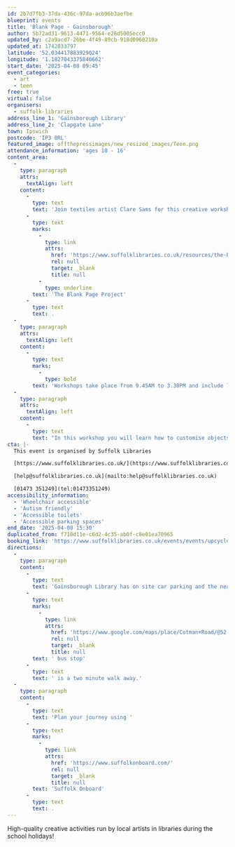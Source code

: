 ```yaml
---
id: 2b7d7fb3-37da-436c-97da-acb96b3aefbe
blueprint: events
title: 'Blank Page - Gainsborough'
author: 5b72ad31-9613-4471-9564-e28d5005ecc0
updated_by: c2a9acd7-26be-4f49-89cb-918d0960210a
updated_at: 1742833797
latitude: '52.034417883929024'
longitude: '1.1827043375840662'
start_date: '2025-04-08 09:45'
event_categories:
  - art
  - teen
free: true
virtual: false
organisers:
  - suffolk-libraries
address_line_1: 'Gainsborough Library'
address_line_2: 'Clapgate Lane'
town: Ipswich
postcode: 'IP3 0RL'
featured_image: offthepressimages/new_resized_images/Teen.png
attendance_information: 'ages 10 - 16'
content_area:
  -
    type: paragraph
    attrs:
      textAlign: left
    content:
      -
        type: text
        text: 'Join textiles artist Clare Sams for this creative workshop for 10-16 year olds at Gainsborough Community Library. Learn how to make recycled art using magazines, comics and varnish. This workshop is part of '
      -
        type: text
        marks:
          -
            type: link
            attrs:
              href: 'https://www.suffolklibraries.co.uk/resources/the-blank-page-project'
              rel: null
              target: _blank
              title: null
          -
            type: underline
        text: 'The Blank Page Project'
      -
        type: text
        text: .
  -
    type: paragraph
    attrs:
      textAlign: left
    content:
      -
        type: text
        marks:
          -
            type: bold
        text: 'Workshops take place from 9.45AM to 3.30PM and include lunch, drinks and snacks!'
  -
    type: paragraph
    attrs:
      textAlign: left
    content:
      -
        type: text
        text: "In this workshop you will learn how to customise objects with recycled comics and magazines to make fun and personalised creations. Decoupage is a traditional craft, used to upcycle objects for the home with colours, pictures, and patterns by using scrap paper and varnish. In the session you can try out the art of collage using paper glue, magazines, and card to get familiar with the techniques. Next you will make a customised keychain charm using decoupage glue and lettering. Moving onto a larger project after lunch, you can use your new decoupage skills to customise your own project, including wooden boxes, coasters, and canvases. What will you create? \_"
cta: |-
  This event is organised by Suffolk Libraries

  [https://www.suffolklibraries.co.uk/](https://www.suffolklibraries.co.uk/) 

  [help@suffolklibraries.co.uk](mailto:help@suffolklibraries.co.uk)

  [01473 351249](tel:01473351249)
accessibility_information:
  - 'Wheelchair accessible'
  - 'Autism friendly'
  - 'Accessible toilets'
  - 'Accessible parking spaces'
end_date: '2025-04-08 15:30'
duplicated_from: f710d11e-c6d2-4c35-ab0f-c8e01ea70965
booking_link: 'https://www.suffolklibraries.co.uk/events/events/upcycled-collage-and-decoupage-with-clare-sams'
directions:
  -
    type: paragraph
    content:
      -
        type: text
        text: 'Gainsborough Library has on site car parking and the nearest'
      -
        type: text
        marks:
          -
            type: link
            attrs:
              href: 'https://www.google.com/maps/place/Cotman+Road/@52.0347317,1.1796921,17z/data=!4m23!1m16!4m15!1m6!1m2!1s0x47d99fea5af611b5:0x4718b94a3008c570!2sGainsborough+Community+Library,+Clapgate+Ln,+Ipswich+IP3+0RL!2m2!1d1.1827311!2d52.0342691!1m6!1m2!1s0x47d99feb18d504d7:0xba3c4c99e783cda6!2sCotman+Road,+Ipswich+IP3+0RG!2m2!1d1.181868!2d52.035336!3e2!3m5!1s0x47d99feb18d504d7:0xba3c4c99e783cda6!8m2!3d52.035336!4d1.181868!16s%2Fg%2F1q67rd9sc?entry=ttu'
              rel: null
              target: _blank
              title: null
        text: ' bus stop'
      -
        type: text
        text: ' is a two minute walk away.'
  -
    type: paragraph
    content:
      -
        type: text
        text: 'Plan your journey using '
      -
        type: text
        marks:
          -
            type: link
            attrs:
              href: 'https://www.suffolkonboard.com/'
              rel: null
              target: _blank
              title: null
        text: 'Suffolk Onboard'
      -
        type: text
        text: .
---
```

High-quality creative activities run by local artists in libraries during the school holidays!